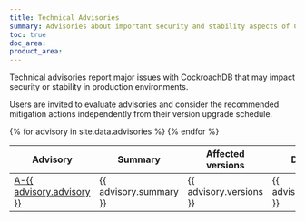 ```yaml
---
title: Technical Advisories
summary: Advisories about important security and stability aspects of CockroachDB.
toc: true
doc_area: 
product_area: 
---
```


Technical advisories report major issues with CockroachDB that may
impact security or stability in production environments.

Users are invited to evaluate advisories and consider the recommended
mitigation actions independently from their version upgrade schedule.

<table style=>
<colgroup>
<col style="width: 10%">
<col style="width: 50%">
<col style="width: 20%">
<col style="width: 20%">
</colgroup>
<thead>
<tr>
  <th>Advisory</th>
  <th>Summary</th>
  <th>Affected versions</th>
  <th>Date</th>
</tr>
</thead>

<tbody>
{% for advisory in site.data.advisories %}
<tr>
	<td>
		<a href="a{{ advisory.advisory }}.html">A-{{ advisory.advisory }}</a>
	</td>
	<td>{{ advisory.summary }}</td>
	<td>{{ advisory.versions }}</td>
	<td>{{ advisory.date }}</td>
</tr>
{% endfor %}
</tbody>
</table>
